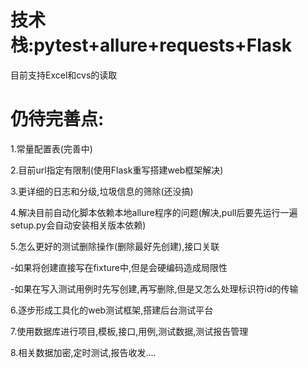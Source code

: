 # 技术栈:pytest+allure+requests+Flask

目前支持Excel和cvs的读取


# 仍待完善点:

1.常量配置表(完善中)

2.目前url指定有限制(使用Flask重写搭建web框架解决)

3.更详细的日志和分级,垃圾信息的筛除(还没搞)

4.解决目前自动化脚本依赖本地allure程序的问题(解决,pull后要先运行一遍setup.py会自动安装相关版本依赖)

5.怎么更好的测试删除操作(删除最好先创建),接口关联

  -如果将创建直接写在fixture中,但是会硬编码造成局限性

  -如果在写入测试用例时先写创建,再写删除,但是又怎么处理标识符id的传输

6.逐步形成工具化的web测试框架,搭建后台测试平台

7.使用数据库进行项目,模板,接口,用例,测试数据,测试报告管理

8.相关数据加密,定时测试,报告收发....
